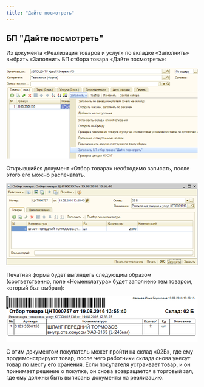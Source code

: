 ```yaml
---
title: "Дайте посмотреть"
---
```


## БП "Дайте посмотреть"

Из документа «Реализация товаров и услуг» по вкладке «Заполнить» выбрать «Заполнить БП отбора товара «Дайте посмотреть»:

![](UPP/_attach/lu198323shtz9_tmp_a2c6d232fd644b97.png)

Открывшийся документ «Отбор товара» необходимо записать, после этого его можно распечатать.

![](UPP/_attach/lu198323shtz9_tmp_9a9de21beba3e1fe.png)

Печатная форма будет выглядеть следующим образом (соответственно, поле «Номенклатура» будет заполнено тем товаром, который был выбран):

![](UPP/_attach/lu198323shtz9_tmp_c3a73ff059888858.png)

С этим документом покупатель может пройти на склад «02Б», где ему продемонстрируют товар, после чего работники склада снова унесут товар по месту его хранения. Если покупателя устраивает товар, и он принимает решение о покупке, он снова возвращается в торговый зал, где ему должны быть выписаны документы на реализацию.
